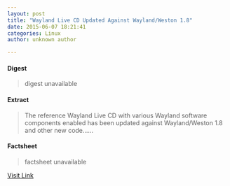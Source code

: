 ```yaml
---
layout: post
title: "Wayland Live CD Updated Against Wayland/Weston 1.8"
date: 2015-06-07 18:21:41
categories: Linux
author: unknown author

---
```



#### Digest
>digest unavailable

#### Extract
>The reference Wayland Live CD with various Wayland software components enabled has been updated against Wayland/Weston 1.8 and other new code......

#### Factsheet
>factsheet unavailable

[Visit Link](http://www.phoronix.com/scan.php?page=news_item&px=Rebecca-Black-Wayland-1.8)


